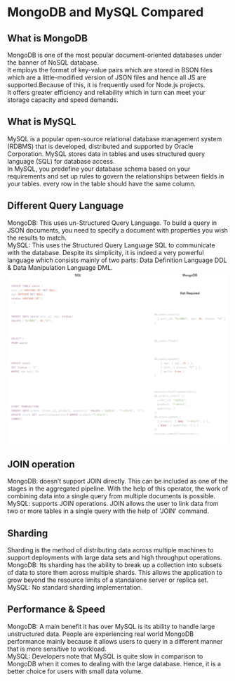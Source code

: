 MongoDB and MySQL Compared
====

What is MongoDB
----
MongoDB is one of the most popular document-oriented databases under the banner of NoSQL database. <br>
It employs the format of key-value pairs which are stored in BSON files which are a little-modified version of JSON files and hence all JS are supported.Because of this, it is frequently used for Node.js projects. <br>
It offers greater efficiency and reliability which in turn can meet your storage capacity and speed demands.<br>

What is MySQL
----
MySQL is a popular open-source relational database management system (RDBMS) that is developed, distributed and supported by Oracle Corporation. 
MySQL stores data in tables and uses structured query language (SQL) for database access. <br>
In MySQL, you predefine your database schema based on your requirements and set up rules to govern the relationships between fields in your tables. every row in the table should have the same column. <br>


Different Query Language
----
MongoDB: This uses un-Structured Query Language. To build a query in JSON documents, you need to specify a document with properties you wish the results to match.<br>
MySQL: This uses the Structured Query Language SQL to communicate with the database. Despite its simplicity, it is indeed a very powerful language which consists mainly of two parts: Data Definition Language DDL & Data Manipulation Language DML.
![image](https://github.com/szyszy315/MongoDB-and-MySQL-/blob/master/Mysql%20vs%20mongodb.png)

JOIN operation
----
MongoDB: doesn’t support JOIN directly. This can be included as one of the stages in the aggregated pipeline. With the help of this operator, the work of combining data into a single query from multiple documents is possible.
MySQL: supports JOIN operations. JOIN allows the user to link data from two or more tables in a single query with the help of 'JOIN' command.

Sharding
----
Sharding is the method of distributing data across multiple machines to support deployments with large data sets and high throughput operations.<br>
MongoDB: Its sharding has the ability to break up a collection into subsets of data to store them across multiple shards. This allows the application to grow beyond the resource limits of a standalone server or replica set.<br>
MySQL: No standard sharding implementation. 

Performance & Speed
----
MongoDB: A main benefit it has over MySQL is its ability to handle large unstructured data. People are experiencing real world MongoDB performance mainly because it allows users to query in a different manner that is more sensitive to workload.<br>
MySQL: Developers note that MySQL is quite slow in comparison to MongoDB when it comes to dealing with the large database. Hence, it is a better choice for users with small data volume.
